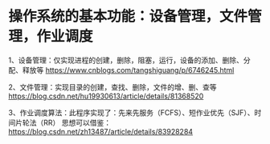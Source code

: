 # 操作系统的基本功能：设备管理，文件管理，作业调度
1、设备管理：仅实现进程的创建，删除，阻塞，运行，设备的添加、删除、分配、释放等
https://www.cnblogs.com/tangshiguang/p/6746245.html

2、文件管理：实现目录的创建，查找、删除，文件的增、删、查等
https://blog.csdn.net/hu19930613/article/details/81368520

3、作业调度算法：此程序实现了：先来先服务（FCFS）、短作业优先（SJF）、时间片轮法（RR）
思想可以借鉴：https://blog.csdn.net/zh13487/article/details/83928284
